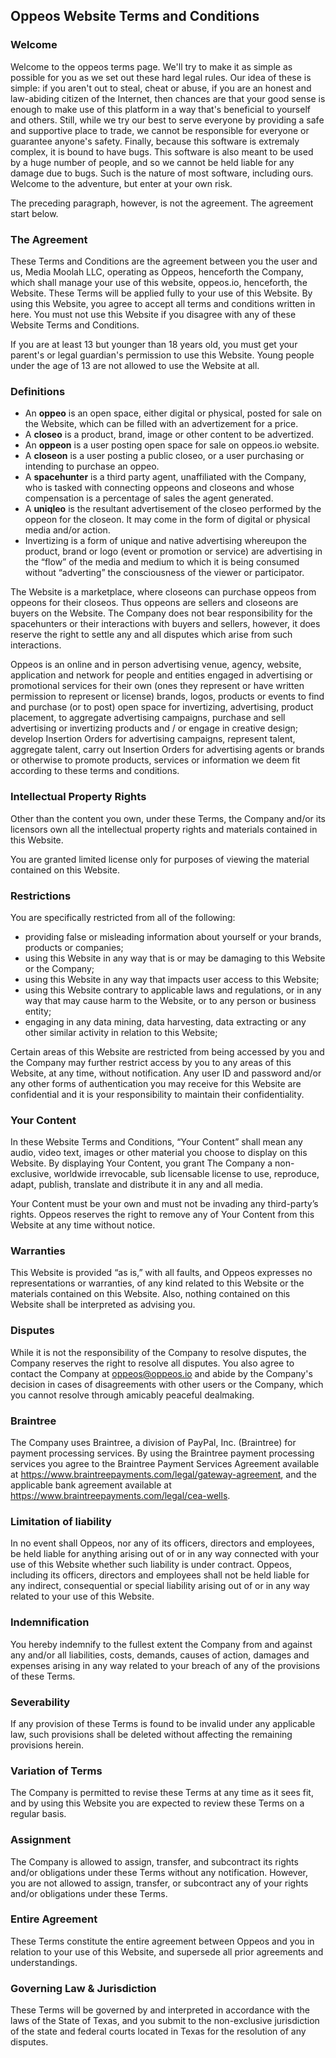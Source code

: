 ## Oppeos Website Terms and Conditions

### Welcome

Welcome to the oppeos terms page. We'll try to make it as simple as possible for you as we set out these hard legal rules. Our idea of these is simple: if you aren't out to steal, cheat or abuse, if you are an honest and law-abiding citizen of the Internet, then chances are that your good sense is enough to make use of this platform in a way that's beneficial to yourself and others. Still, while we try our best to serve everyone by providing a safe and supportive place to trade, we cannot be responsible for everyone or guarantee anyone's safety. Finally, because this software is extremaly complex, it is bound to have bugs. This software is also meant to be used by a huge number of people, and so we cannot be held liable for any damage due to bugs. Such is the nature of most software, including ours. Welcome to the adventure, but enter at your own risk.

The preceding paragraph, however, is not the agreement. The agreement start below.

### The Agreement

These Terms and Conditions are the agreement between you the user and us, Media Moolah LLC, operating as Oppeos, henceforth the Company, which shall manage your use of this website, oppeos.io, henceforth, the Website. These Terms will be applied fully to your use of this Website. By using this Website, you agree to accept all terms and conditions written in here. You must not use this Website if you disagree with any of these Website Terms and Conditions.

If you are at least 13 but younger than 18 years old, you must get your parent's or legal guardian's permission to use this Website.
Young people under the age of 13 are not allowed to use the Website at all.

### Definitions

- An __oppeo__ is an open space, either digital or physical, posted for sale on the Website, which can be filled with an advertizement for a price.
- A __closeo__ is a product, brand, image or other content to be advertized.
- An __oppeon__ is a user posting open space for sale on oppeos.io website.
- A __closeon__ is a user posting a public closeo, or a user purchasing or intending to purchase an oppeo.
- A __spacehunter__ is a third party agent, unaffiliated with the Company, who is tasked with connecting oppeons and closeons and whose compensation is a percentage of sales the agent generated.
- A __uniqleo__ is the resultant advertisement of the closeo performed by the oppeon for the closeon. It may come in the form of digital or physical media and/or action.
- Invertizing is a form of unique and native advertising whereupon the product, brand or logo (event or promotion or service) are advertising in the “flow” of the media and medium to which it is being consumed without “adverting” the consciousness of the viewer or participator. 

The Website is a marketplace, where closeons can purchase oppeos from oppeons for their closeos. Thus oppeons are sellers and closeons are buyers on the Website. The Company does not bear responsibility for the spacehunters or their interactions with buyers and sellers, however, it does reserve the right to settle any and all disputes which arise from such interactions.

Oppeos is an online and in person advertising venue, agency, website, application and network for people and entities engaged in advertising or promotional services for their own (ones they represent or have written permission to represent or license) brands, logos, products or events to find and purchase (or to post) open space for invertizing, advertising, product placement, to aggregate advertising campaigns, purchase and sell advertising or invertizing products and / or engage in creative design; develop Insertion Orders for advertising campaigns, represent talent, aggregate talent, carry out Insertion Orders for advertising agents or brands or otherwise to promote products, services or information we deem fit according to these terms and conditions.

### Intellectual Property Rights

Other than the content you own, under these Terms, the Company and/or its licensors own all the intellectual property rights and materials contained in this Website.

You are granted limited license only for purposes of viewing the material contained on this Website.

### Restrictions

You are specifically restricted from all of the following:

- providing false or misleading information about yourself or your brands, products or companies;
- using this Website in any way that is or may be damaging to this Website or the Company;
- using this Website in any way that impacts user access to this Website;
- using this Website contrary to applicable laws and regulations, or in any way that may cause harm to the Website, or to any person or business entity;
- engaging in any data mining, data harvesting, data extracting or any other similar activity in relation to this Website; 

Certain areas of this Website are restricted from being accessed by you and the Company may further restrict access by you to any areas of this Website, at any time, without notification. Any user ID and password and/or any other forms of authentication you may receive for this Website are confidential and it is your responsibility to maintain their confidentiality.

### Your Content

In these Website Terms and Conditions, “Your Content” shall mean any audio, video text, images or other material you choose to display on this Website. By displaying Your Content, you grant The Company a non-exclusive, worldwide irrevocable, sub licensable license to use, reproduce, adapt, publish, translate and distribute it in any and all media.

Your Content must be your own and must not be invading any third-party’s rights. Oppeos reserves the right to remove any of Your Content from this Website at any time without notice.

### Warranties

This Website is provided “as is,” with all faults, and Oppeos expresses no representations or warranties, of any kind related to this Website or the materials contained on this Website. Also, nothing contained on this Website shall be interpreted as advising you.

### Disputes

While it is not the responsibility of the Company to resolve disputes, the Company reserves the right to resolve all disputes. You also agree to contact the Company at oppeos@oppeos.io and abide by the Company's decision in cases of disagreements with other users or the Company, which you cannot resolve through amicably peaceful dealmaking.

### Braintree

The Company uses Braintree, a division of PayPal, Inc. (Braintree) for payment processing services. By using the Braintree payment processing services you agree to the Braintree Payment Services Agreement available at https://www.braintreepayments.com/legal/gateway-agreement, and the applicable bank agreement available at https://www.braintreepayments.com/legal/cea-wells.

### Limitation of liability

In no event shall Oppeos, nor any of its officers, directors and employees, be held liable for anything arising out of or in any way connected with your use of this Website whether such liability is under contract. Oppeos, including its officers, directors and employees shall not be held liable for any indirect, consequential or special liability arising out of or in any way related to your use of this Website.

### Indemnification

You hereby indemnify to the fullest extent the Company from and against any and/or all liabilities, costs, demands, causes of action, damages and expenses arising in any way related to your breach of any of the provisions of these Terms.

### Severability

If any provision of these Terms is found to be invalid under any applicable law, such provisions shall be deleted without affecting the remaining provisions herein.

###  Variation of Terms

The Company is permitted to revise these Terms at any time as it sees fit, and by using this Website you are expected to review these Terms on a regular basis.

### Assignment

The Company is allowed to assign, transfer, and subcontract its rights and/or obligations under these Terms without any notification. However, you are not allowed to assign, transfer, or subcontract any of your rights and/or obligations under these Terms.

### Entire Agreement

These Terms constitute the entire agreement between Oppeos and you in relation to your use of this Website, and supersede all prior agreements and understandings.

### Governing Law & Jurisdiction

These Terms will be governed by and interpreted in accordance with the laws of the State of Texas, and you submit to the non-exclusive jurisdiction of the state and federal courts located in Texas for the resolution of any disputes.
